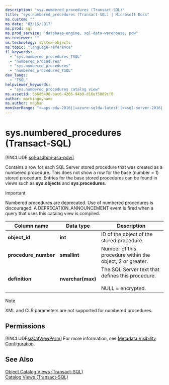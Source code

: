 ```yaml
---
description: "sys.numbered_procedures (Transact-SQL)"
title: "sys.numbered_procedures (Transact-SQL) | Microsoft Docs"
ms.custom: ""
ms.date: "03/15/2017"
ms.prod: sql
ms.prod_service: "database-engine, sql-data-warehouse, pdw"
ms.reviewer: ""
ms.technology: system-objects
ms.topic: "language-reference"
f1_keywords: 
  - "sys.numbered_procedures_TSQL"
  - "numbered_procedures"
  - "sys.numbered_procedures"
  - "numbered_procedures_TSQL"
dev_langs: 
  - "TSQL"
helpviewer_keywords: 
  - "sys.numbered_procedures catalog view"
ms.assetid: 5b6d6498-bac6-4266-94b9-d16ef5089cf0
author: markingmyname
ms.author: maghan
monikerRange: ">=aps-pdw-2016||=azure-sqldw-latest||>=sql-server-2016||>=sql-server-linux-2017||=azuresqldb-mi-current"
---
```

# sys.numbered_procedures (Transact-SQL)
[!INCLUDE [sql-asdbmi-asa-pdw](../../includes/applies-to-version/sql-asdbmi-asa-pdw.md)]

  Contains a row for each SQL Server stored procedure that was created as a numbered procedure. This does not show a row for the base (number = 1) stored procedure. Entries for the base stored procedures can be found in views such as **sys.objects** and **sys.procedures**.  
  
> [!IMPORTANT]  
>  Numbered procedures are deprecated. Use of numbered procedures is discouraged. A DEPRECATION_ANNOUNCEMENT event is fired when a query that uses this catalog view is compiled.  
  
|Column name|Data type|Description|  
|-----------------|---------------|-----------------|  
|**object_id**|**int**|ID of the object of the stored procedure.|  
|**procedure_number**|**smallint**|Number of this procedure within the object, 2 or greater.|  
|**definition**|**nvarchar(max)**|The SQL Server text that defines this procedure.<br /><br /> NULL = encrypted.|  
  
> [!NOTE]  
>  XML and CLR parameters are not supported for numbered procedures.  
  
## Permissions  
 [!INCLUDE[ssCatViewPerm](../../includes/sscatviewperm-md.md)] For more information, see [Metadata Visibility Configuration](../../relational-databases/security/metadata-visibility-configuration.md).  
  
## See Also  
 [Object Catalog Views &#40;Transact-SQL&#41;](../../relational-databases/system-catalog-views/object-catalog-views-transact-sql.md)   
 [Catalog Views &#40;Transact-SQL&#41;](../../relational-databases/system-catalog-views/catalog-views-transact-sql.md)  
  
  
